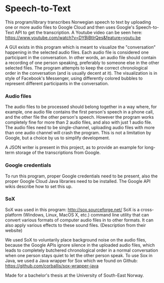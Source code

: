 # Speech-to-Text
This program/library transcribes Norwegian speech to text by uploading one or more audio files to Google Cloud and then uses Google's Speech-to-Text API to get the transcription. A Youtube video can be seen here: https://www.youtube.com/watch?v=DYBjBtlrQes&feature=youtu.be

A GUI exists in this program which is meant to visualize the "conversation" happening in the selected audio files. Each audio file is considered one participant in the conversation. In other words, an audio file should contain a recording of one person speaking, preferably to someone else in the other selected files. The program attempts to keep the correct chronological order in the conversation (and is usually decent at it). The visualization is in style of Facebook's Messenger, using differently colored bubbles to represent different participants in the conversation.

### Audio files
The audio files to be processed should belong together in a way where, for example, one audio file contains the first person's speech in a phone call, and the other file the other person's speech. However the program works completely fine for more than 2 audio files, and also with just 1 audio file. The audio files need to be single-channel, uploading audio files with more than one audio channel will crash the program. This is not a limitation by Google, but a choice by us to simplify development.

A JSON writer is present in this project, as to provide an example for long-term storage of the transcriptions from Google.

### Google credentials
To run this program, proper Google credentials need to be present, also the proper Google Cloud Java libraries need to be installed. The Google API wikis describe how to set this up.

### SoX
SoX was used in this program: http://sox.sourceforge.net/
SoX is a cross-platform (Windows, Linux, MacOS X, etc.) command line utility that can convert various formats of computer audio files in to other formats. It can also apply various effects to these sound files. (Description from their website)

We used SoX to voluntarily place background noise on the audio files, because the Google APIs ignore silence in the uploaded audio files, which leads to completely butchered chronological order in a normal conversation when one person stays quiet to let the other person speak. To use Sox in Java, we used a Java wrapper for Sox which we found on Github: https://github.com/corballis/sox-wrapper-java

Made for a bachelor's thesis at the University of South-East Norway.
